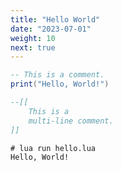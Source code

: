 ```yaml
---
title: "Hello World"
date: "2023-07-01"
weight: 10
next: true
---
```


```lua {linenos=inline}
-- This is a comment.
print("Hello, World!")

--[[
    This is a
    multi-line comment.
]]
```

```console {.output}
# lua run hello.lua
Hello, World!
```
